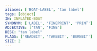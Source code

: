```yaml
---
aliases: ['BOAT-LABEL', 'tan label']
tags: [object]
IN: INFLATED-BOAT
SYNONYM: ['LABEL', 'FINEPRINT', 'PRINT']
ADJECTIVE: ['TAN', 'FINE']
DESC: "tan label"
FLAGS: ['READBIT', 'TAKEBIT', 'BURNBIT']
SIZE: 2
---
```

